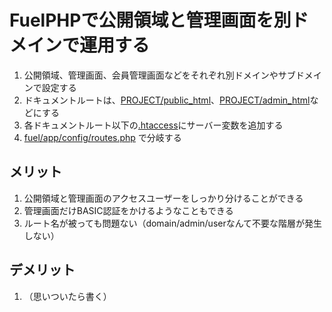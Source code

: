 FuelPHPで公開領域と管理画面を別ドメインで運用する
================

1. 公開領域、管理画面、会員管理画面などをそれぞれ別ドメインやサブドメインで設定する
2. ドキュメントルートは、[PROJECT/public_html](public_html/.htaccess)、[PROJECT/admin_html](admin_html/.htaccess)などにする
3. 各ドキュメントルート以下の[.htaccess](admin_html/.htaccess)にサーバー変数を追加する
4. [fuel/app/config/routes.php](fuel/app/config/routes.php) で分岐する


メリット
----

1. 公開領域と管理画面のアクセスユーザーをしっかり分けることができる
2. 管理画面だけBASIC認証をかけるようなこともできる
3. ルート名が被っても問題ない（domain/admin/userなんて不要な階層が発生しない）

デメリット
----
1. （思いついたら書く）
